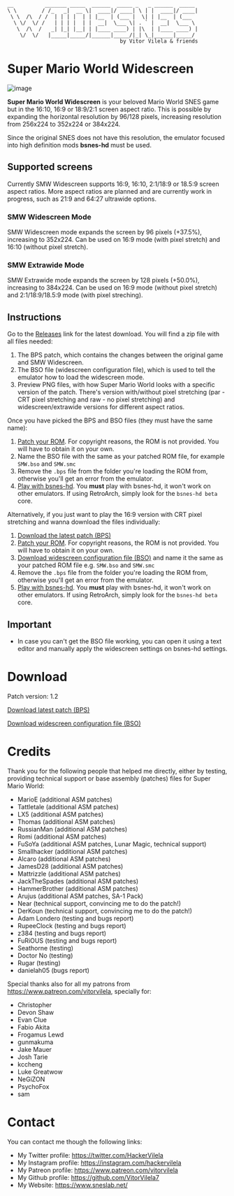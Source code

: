 ```
__          _______ _____  ______  _____ _   _ ______  _____    
\ \        / /_   _|  __ \|  ____|/ ____| \ | |  ____|/ ____|   
 \ \  /\  / /  | | | |  | | |__  | (___ |  \| | |__  | (___     
  \ \/  \/ /   | | | |  | |  __|  \___ \| . ` |  __|  \___ \    
   \  /\  /   _| |_| |__| | |____ ____) | |\  | |____ ____) |   
    \/  \/   |_____|_____/|______|_____/|_| \_|______|_____/    
                                    by Vitor Vilela & friends
```

Super Mario World Widescreen
============================

![image](https://user-images.githubusercontent.com/12776674/122607515-0e8d4600-d051-11eb-900b-1b072f5bbbad.png)

**Super Mario World Widescreen** is your beloved Mario World
SNES game but in the 16:10, 16:9 or 18:9/2:1 screen aspect ratio.
This is possible by expanding the horizontal resolution by 96/128
pixels, increasing resolution from 256x224 to 352x224 or 384x224.

Since the original SNES does not have this resolution, the emulator
focused into high definition mods **bsnes-hd** must be used.

## Supported screens

Currently SMW Widescreen supports 16:9, 16:10, 2:1/18:9 or 18.5:9 screen
aspect ratios. More aspect ratios are planned and are currently work in
progress, such as 21:9 and 64:27 ultrawide options.

### SMW Widescreen Mode

SMW Widescreen mode expands the screen by 96 pixels (+37.5%), increasing
to 352x224. Can be used on 16:9 mode (with pixel stretch) and
16:10 (without pixel stretch).

### SMW Extrawide Mode

SMW Extrawide mode expands the screen by 128 pixels (+50.0%), increasing
to 384x224. Can be used on 16:9 mode (without pixel stretch) and
2:1/18:9/18.5:9 mode (with pixel streching).

## Instructions

Go to the [Releases](https://github.com/VitorVilela7/wide-snes/releases)
link for the latest download. You will find a zip file with all files needed:
1. The BPS patch, which contains the changes between the original game
and SMW Widescreen.
2. The BSO file (widescreen configuration file), which is used to tell
the emulator how to load the widescreen mode.
3. Preview PNG files, with how Super Mario World looks with a specific
version of the patch. There's version with/without pixel stretching
(par - CRT pixel stretching and raw - no pixel stretching) and
widescreen/extrawide versions for different aspect ratios.

Once you have picked the BPS and BSO files (they must have the same name):
1. [Patch your ROM](https://sneslab.net/wiki/How_to_apply_ROM_patches).
For copyright reasons, the ROM is not provided. You will have to obtain it
on your own.
2. Name the BSO file with the same as your patched ROM file, for
example `SMW.bso` and `SMW.smc`
3. Remove the `.bps` file from the folder you're loading the ROM from,
otherwise you'll get an error from the emulator.
5. [Play with bsnes-hd](https://github.com/DerKoun/bsnes-hd/releases).
You **must** play with bsnes-hd, it won't work on other emulators.
If using RetroArch, simply look for the `bsnes-hd beta` core.

Alternatively, if you just want to play the 16:9 version with CRT pixel
stretching and wanna download the files individually:

1. [Download the latest patch (BPS)](./../../raw/master/smw-widescreen.bps)
2. [Patch your ROM](https://sneslab.net/wiki/How_to_apply_ROM_patches). For copyright reasons, the ROM is not provided. You will have to obtain it on your own.
3. [Download widescreen configuration file (BSO)](./../../raw/master/smw-widescreen.bso) and name it the same as your patched ROM file e.g. `SMW.bso` and `SMW.smc`
4. Remove the `.bps` file from the folder you're loading the ROM from, otherwise you'll get an error from the emulator.
5. [Play with bsnes-hd](https://github.com/DerKoun/bsnes-hd/releases). You **must** play with bsnes-hd, it won't work on other emulators. If using RetroArch, simply look for the `bsnes-hd beta` core.

## Important

- In case you can't get the BSO file working, you can open it using a text editor and manually apply the widescreen settings on bsnes-hd settings.

# Download
Patch version: 1.2

[Download latest patch (BPS)](./../../raw/master/smw-widescreen.bps)

[Download widescreen configuration file (BSO)](./../../raw/master/smw-widescreen.bso)

# Credits
Thank you for the following people that helped me directly, either by
testing, providing technical support or base assembly (patches) files for Super Mario World:
 - MarioE (additional ASM patches)
 - Tattletale (additional ASM patches)
 - LX5 (additional ASM patches)
 - Thomas (additional ASM patches)
 - RussianMan (additional ASM patches)
 - Romi (additional ASM patches)
 - FuSoYa (additional ASM patches, Lunar Magic, technical support)
 - Smallhacker (additional ASM patches)
 - Alcaro (additional ASM patches)
 - JamesD28 (additional ASM patches)
 - Mattrizzle (additional ASM patches)
 - JackTheSpades (additional ASM patches)
 - HammerBrother (additional ASM patches)
 - Arujus (additional ASM patches, SA-1 Pack)
 - Near (technical support, convincing me to do the patch!)
 - DerKoun (technical support, convincing me to do the patch!)
 - Adam Londero (testing and bugs report)
 - RupeeClock (testing and bugs report)
 - z384 (testing and bugs report)
 - FuRiOUS (testing and bugs report)
 - Seathorne (testing)
 - Doctor No (testing)
 - Rugar (testing)
 - danielah05 (bugs report)

Special thanks also for all my patrons from
https://www.patreon.com/vitorvilela, specially for:

* Christopher
* Devon Shaw
* Evan Clue
* Fabio Akita
* Frogamus Lewd
* gunmakuma
* Jake Mauer
* Josh Tarie
* kccheng
* Luke Greatwow
* NeGiZON
* PsychoFox
* sam

# Contact
You can contact me though the following links:

* My Twitter profile: https://twitter.com/HackerVilela
* My Instagram profile: https://instagram.com/hackervilela
* My Patreon profile: https://www.patreon.com/vitorvilela
* My Github profile: https://github.com/VitorVilela7
* My Website: https://www.sneslab.net/

